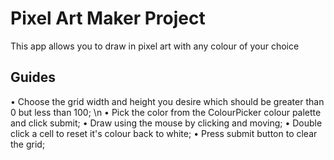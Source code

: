 # Pixel Art Maker Project
This app allows you to draw in pixel art with any colour of your choice

## Guides

• Choose the grid width and height you desire which should be greater than 0 but less than 100; \n
• Pick the color from the ColourPicker colour palette and click submit;
• Draw using the mouse by clicking and moving;
• Double click a cell to reset it's colour back to white;
• Press submit button to clear the grid;
